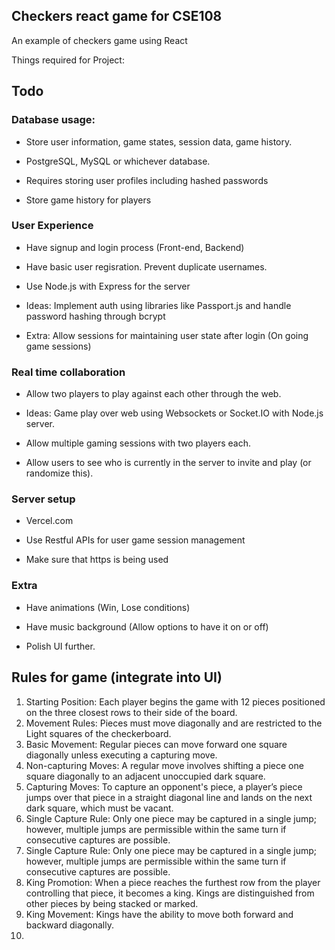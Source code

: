 

## Checkers react game for CSE108

An example of checkers game using React



Things required for Project: 

## Todo

### Database usage:

 * Store user information, game states, session data, game history.
 
 * PostgreSQL, MySQL or whichever database.
 
  * Requires storing user profiles including hashed passwords
  
  * Store game history for players
  
### User Experience

 * Have signup and login process (Front-end, Backend)
 
 * Have basic user regisration. Prevent duplicate usernames.
 
 * Use Node.js with Express for the server
 
 * Ideas: Implement auth using libraries like Passport.js and handle password hashing through bcrypt
 
 * Extra: Allow sessions for maintaining user state after login (On going game sessions)
 
### Real time collaboration

* Allow two players to play against each other through the web.

* Ideas: Game play over web using Websockets or Socket.IO with Node.js server.

* Allow multiple gaming sessions with two players each.

* Allow users to see who is currently in the server to invite and play (or randomize this).

### Server setup

* Vercel.com

* Use Restful APIs for user game session management

* Make sure that https is being used

### Extra

* Have animations (Win, Lose conditions)

* Have music background (Allow options to have it on or off)

* Polish UI further.




## Rules for game (integrate into UI)

1. Starting Position: Each player begins the game with 12 pieces positioned on the three closest rows to their side of the board.
2. Movement Rules: Pieces must move diagonally and are restricted to the Light squares of the checkerboard.
3. Basic Movement: Regular pieces can move forward one square diagonally unless executing a capturing move.
4. Non-capturing Moves: A regular move involves shifting a piece one square diagonally to an adjacent unoccupied dark square.
5. Capturing Moves: To capture an opponent's piece, a player’s piece jumps over that piece in a straight diagonal line and lands on the next dark square, which must be vacant.
6. Single Capture Rule: Only one piece may be captured in a single jump; however, multiple jumps are permissible within the same turn if consecutive captures are possible.
7. Single Capture Rule: Only one piece may be captured in a single jump; however, multiple jumps are permissible within the same turn if consecutive captures are possible.
8. King Promotion: When a piece reaches the furthest row from the player controlling that piece, it becomes a king. Kings are distinguished from other pieces by being stacked or marked.
9. King Movement: Kings have the ability to move both forward and backward diagonally.
10.


